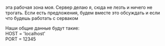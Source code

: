 эта рабочая зона моя. Сервер делаю я, сюда не лезть и ничего не трогать. Если есть предложения,
будем вместе это обсуждать и если что будешь работать с серваком

<div>
Наши общие данные будут такие:
<div>HOST = 'localhost'</div>
<div>PORT = 12345</div>
</div>
